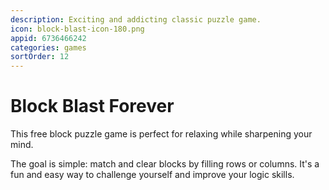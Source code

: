 ```yaml
---
description: Exciting and addicting classic puzzle game.
icon: block-blast-icon-180.png
appid: 6736466242
categories: games
sortOrder: 12
---
```

# Block Blast Forever

This free block puzzle game is perfect for relaxing while sharpening your mind.

The goal is simple: match and clear blocks by filling rows or columns. It's a fun and easy way to challenge yourself and improve your logic skills.
